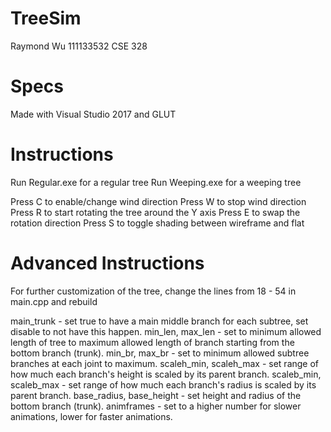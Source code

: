 # TreeSim
Raymond Wu
111133532
CSE 328

# Specs
Made with Visual Studio 2017 and GLUT

# Instructions

Run Regular.exe for a regular tree
Run Weeping.exe for a weeping tree

Press C to enable/change wind direction
Press W to stop wind direction
Press R to start rotating the tree around the Y axis
Press E to swap the rotation direction
Press S to toggle shading between wireframe and flat

# Advanced Instructions

For further customization of the tree, change the lines from 18 - 54 in main.cpp and rebuild

main_trunk - set true to have a main middle branch for each subtree, set disable to not have this happen.
min_len, max_len - set to minimum allowed length of tree to maximum allowed length of branch starting from the bottom branch (trunk).
min_br, max_br - set to minimum allowed subtree branches at each joint to maximum.
scaleh_min, scaleh_max - set range of how much each branch's height is scaled by its parent branch.
scaleb_min, scaleb_max - set range of how much each branch's radius is scaled by its parent branch.
base_radius, base_height - set height and radius of the bottom branch (trunk).
animframes - set to a higher number for slower animations, lower for faster animations.
